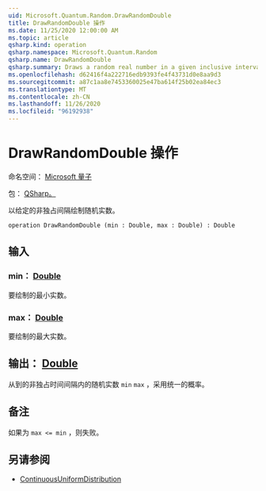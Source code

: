 ```yaml
---
uid: Microsoft.Quantum.Random.DrawRandomDouble
title: DrawRandomDouble 操作
ms.date: 11/25/2020 12:00:00 AM
ms.topic: article
qsharp.kind: operation
qsharp.namespace: Microsoft.Quantum.Random
qsharp.name: DrawRandomDouble
qsharp.summary: Draws a random real number in a given inclusive interval.
ms.openlocfilehash: d62416f4a222716edb9393fe4f43731d0e8aa9d3
ms.sourcegitcommit: a87c1aa8e7453360025e47ba614f25b02ea84ec3
ms.translationtype: MT
ms.contentlocale: zh-CN
ms.lasthandoff: 11/26/2020
ms.locfileid: "96192938"
---
```

# <a name="drawrandomdouble-operation"></a>DrawRandomDouble 操作

命名空间： [Microsoft 量子](xref:Microsoft.Quantum.Random)

包： [QSharp。](https://nuget.org/packages/Microsoft.Quantum.QSharp.Core)


以给定的非独占间隔绘制随机实数。

```qsharp
operation DrawRandomDouble (min : Double, max : Double) : Double
```


## <a name="input"></a>输入

### <a name="min--double"></a>min： [Double](xref:microsoft.quantum.lang-ref.double)

要绘制的最小实数。


### <a name="max--double"></a>max： [Double](xref:microsoft.quantum.lang-ref.double)

要绘制的最大实数。



## <a name="output--double"></a>输出： [Double](xref:microsoft.quantum.lang-ref.double)

从到的非独占时间间隔内的随机实数 `min` `max` ，采用统一的概率。

## <a name="remarks"></a>备注

如果为 `max <= min` ，则失败。

## <a name="see-also"></a>另请参阅

- [ContinuousUniformDistribution](xref:Microsoft.Quantum.ContinuousUniformDistribution)